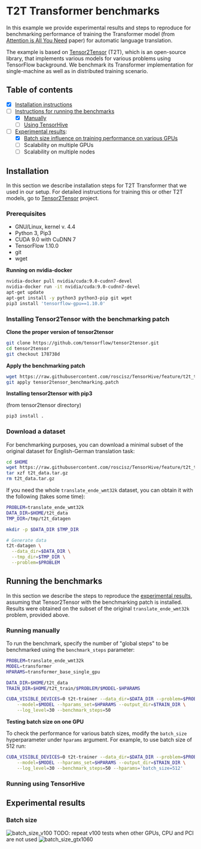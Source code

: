 # T2T Transformer benchmarks

In this example we provide experimental results and steps to reproduce for benchmarking performance of training the
Transformer model (from [Attention is All You Need](https://arxiv.org/abs/1706.03762) paper) for automatic language translation.

The example is based on [Tensor2Tensor](https://github.com/tensorflow/tensor2tensor) (T2T), which is an open-source library,
that implements various models for various problems using TensorFlow background. We benchmark its Transformer implementation
for single-machine as well as in distributed training scenario.

## Table of contents
- [x] [Installation instructions](#installation)
- [ ] [Instructions for running the benchmarks](#running-the-benchmarks)
  - [x] [Manually](#running-manually)
  - [ ] [Using TensorHive](#running-using-tensorhive)
- [ ] [Experimental results](#experimental-results):
  - [x] [Batch size influence on training performance on various GPUs](#batch-size)
  - [ ] Scalability on multiple GPUs
  - [ ] Scalability on multiple nodes

## Installation

In this section we describe installation steps for T2T Transformer that we used in our setup.
For detailed instructions for training this or other T2T models, go to
[Tensor2Tensor](https://github.com/tensorflow/tensor2tensor) project.

### Prerequisites

* GNU/Linux, kernel v. 4.4
* Python 3, Pip3
* CUDA 9.0 with CuDNN 7
* TensorFlow 1.10.0
* git
* wget

**Running on nvidia-docker**
```bash
nvidia-docker pull nvidia/cuda:9.0-cudnn7-devel
nvidia-docker run -it nvidia/cuda:9.0-cudnn7-devel
apt-get update
apt-get install -y python3 python3-pip git wget
pip3 install 'tensorflow-gpu==1.10.0'
```

### Installing Tensor2Tensor with the benchmarking patch


**Clone the proper version of tensor2tensor**
```bash
git clone https://github.com/tensorflow/tensor2tensor.git
cd tensor2tensor
git checkout 178738d
```

**Apply the benchmarking patch**

```bash
wget https://raw.githubusercontent.com/roscisz/TensorHive/feature/t2t_transformer_example/examples/t2t_transformer/tensor2tensor_benchmarking.patch
git apply tensor2tensor_benchmarking.patch
```

**Installing tensor2tensor with pip3**

(from tensor2tensor directory)
```bash
pip3 install .
```


### Download a dataset

For benchmarking purposes, you can download a minimal subset of the original
dataset for English-German translation task:

```bash
cd $HOME
wget https://raw.githubusercontent.com/roscisz/TensorHive/feature/t2t_transformer_example/examples/t2t_transformer/t2t_data.tar.gz
tar xzf t2t_data.tar.gz
rm t2t_data.tar.gz
```

If you need the whole `translate_ende_wmt32k` dataset, you can obtain it with the following
(takes some time):

```bash
PROBLEM=translate_ende_wmt32k
DATA_DIR=$HOME/t2t_data
TMP_DIR=/tmp/t2t_datagen

mkdir -p $DATA_DIR $TMP_DIR

# Generate data
t2t-datagen \
  --data_dir=$DATA_DIR \
  --tmp_dir=$TMP_DIR \
  --problem=$PROBLEM
```


## Running the benchmarks

In this section we describe the steps to reproduce the
[experimental results](#experimental-results),
assuming that Tensor2Tensor with the benchmarking patch is installed.
Results were obtained on the subset of the original `translate_ende_wmt32k` problem,
provided above.


### Running manually

To run the benchmark, specify the number of "global steps" to be benchmarked
using the `benchmark_steps` parameter:

```bash
PROBLEM=translate_ende_wmt32k
MODEL=transformer
HPARAMS=transformer_base_single_gpu

DATA_DIR=$HOME/t2t_data
TRAIN_DIR=$HOME/t2t_train/$PROBLEM/$MODEL-$HPARAMS

CUDA_VISIBLE_DEVICES=0 t2t-trainer --data_dir=$DATA_DIR --problem=$PROBLEM \
    --model=$MODEL --hparams_set=$HPARAMS --output_dir=$TRAIN_DIR \
    --log_level=30 --benchmark_steps=50

```

**Testing batch size on one GPU**

To check the performance for various batch sizes, modify the `batch_size`
hyperparameter under `hparams` argument. For example, to use batch size of 512
run:

```bash
CUDA_VISIBLE_DEVICES=0 t2t-trainer --data_dir=$DATA_DIR --problem=$PROBLEM \
    --model=$MODEL --hparams_set=$HPARAMS --output_dir=$TRAIN_DIR \
    --log_level=30 --benchmark_steps=50 --hparams='batch_size=512'
```


### Running using TensorHive

## Experimental results

### Batch size

![batch_size_v100](https://raw.githubusercontent.com/roscisz/TensorHive/feature/t2t_transformer_example/examples/t2t_transformer/img/bs_v100_single.png)
TODO: repeat v100 tests when other GPUs, CPU and PCI are not used
![batch_size_gtx1060](https://raw.githubusercontent.com/roscisz/TensorHive/feature/t2t_transformer_example/examples/t2t_transformer/img/bs_gtx1060_single.png)

